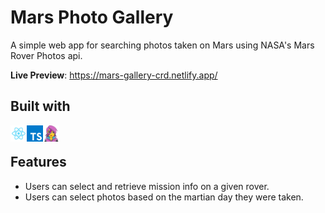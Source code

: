 # Mars Photo Gallery

A simple web app for searching photos taken on Mars using NASA's Mars Rover Photos api.

**Live Preview**: https://mars-gallery-crd.netlify.app/

## Built with
[<img align="left" alt="React" width="26px" src="https://raw.githubusercontent.com/github/explore/80688e429a7d4ef2fca1e82350fe8e3517d3494d/topics/react/react.png" />](#)
[<img align="left" alt="Typescript" width="26px" src="https://raw.githubusercontent.com/github/explore/80688e429a7d4ef2fca1e82350fe8e3517d3494d/topics/typescript/typescript.png" />](#)
[<img align="left" alt="Emotion" width="26px" src="https://raw.githubusercontent.com/emotion-js/emotion/main/emotion.png" />](#)
<br/>
## Features
- Users can select and retrieve mission info on a given rover. 
- Users can select photos based on the martian day they were taken.
